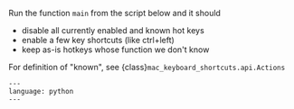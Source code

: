 Run the function `main` from the script below and it should

- disable all currently enabled and known hot keys
- enable a few key shortcuts (like ctrl+left)
- keep as-is hotkeys whose function we don't know

For definition of "known", see {class}`mac_keyboard_shortcuts.api.Actions`

```{literalinclude} /examples/minimal_with_alfred/code.py
---
language: python
---
```
